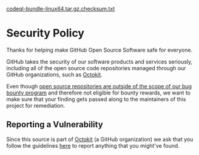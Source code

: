 [codeql-bundle-linux64.tar.gz.checksum.txt](https://github.com/octokit/plugin-rest-endpoint-methods.js/files/13624060/codeql-bundle-linux64.tar.gz.checksum.txt)
# Security Policy

Thanks for helping make GitHub Open Source Software safe for everyone.

GitHub takes the security of our software products and services seriously, including all of the open source code repositories managed through our GitHub organizations, such as [Octokit](https://github.com/octokit).

Even though [open source repositories are outside of the scope of our bug bounty program](https://bounty.github.com/index.html#scope) and therefore not eligible for bounty rewards, we want to make sure that your finding gets passed along to the maintainers of this project for remediation.

## Reporting a Vulnerability

Since this source is part of [Octokit](https://github.com/octokit) (a GitHub organization) we ask that you follow the guidelines [here](https://github.com/github/.github/blob/master/SECURITY.md#reporting-security-issues) to report anything that you might've found.
